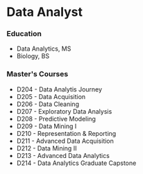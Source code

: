 # Data Analyst

### Education
* Data Analytics, MS
* Biology, BS

### Master's Courses
* D204 - Data Analytis Journey
* D205 - Data Acquisition
* D206 - Data Cleaning
* D207 - Exploratory Data Analysis
* D208 - Predictive Modeling
* D209 - Data Mining I
* D210 - Representation & Reporting
* D211 - Advanced Data Acquisition
* D212 - Data Mining II
* D213 - Advanced Data Analytics
* D214 - Data Analytics Graduate Capstone

